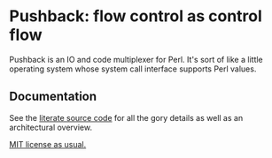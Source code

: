# Pushback: flow control as control flow
Pushback is an IO and code multiplexer for Perl. It's sort of like a little
operating system whose system call interface supports Perl values.


## Documentation
See the [literate source code](pushback.md) for all the gory details as well as
an architectural overview.

[MIT license as usual.](LICENSE.md)
